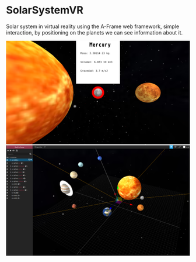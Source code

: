 # SolarSystemVR
Solar system in virtual reality using the A-Frame web framework, simple interaction, by positioning on the planets we can see information about it.

![Screenshot de SolarSystemVR](captura1.png)
![Screenshot de SolarSystemVR](captura2.png)

